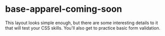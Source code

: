 # base-apparel-coming-soon
This layout looks simple enough, but there are some interesting details to it that will test your CSS skills. You'll also get to practice basic form validation.
